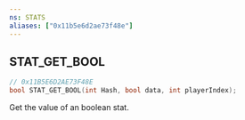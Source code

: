 ```yaml
---
ns: STATS
aliases: ["0x11b5e6d2ae73f48e"]
---
```

## STAT_GET_BOOL

```c
// 0x11B5E6D2AE73F48E
bool STAT_GET_BOOL(int Hash, bool data, int playerIndex);
```

Get the value of an boolean stat.

